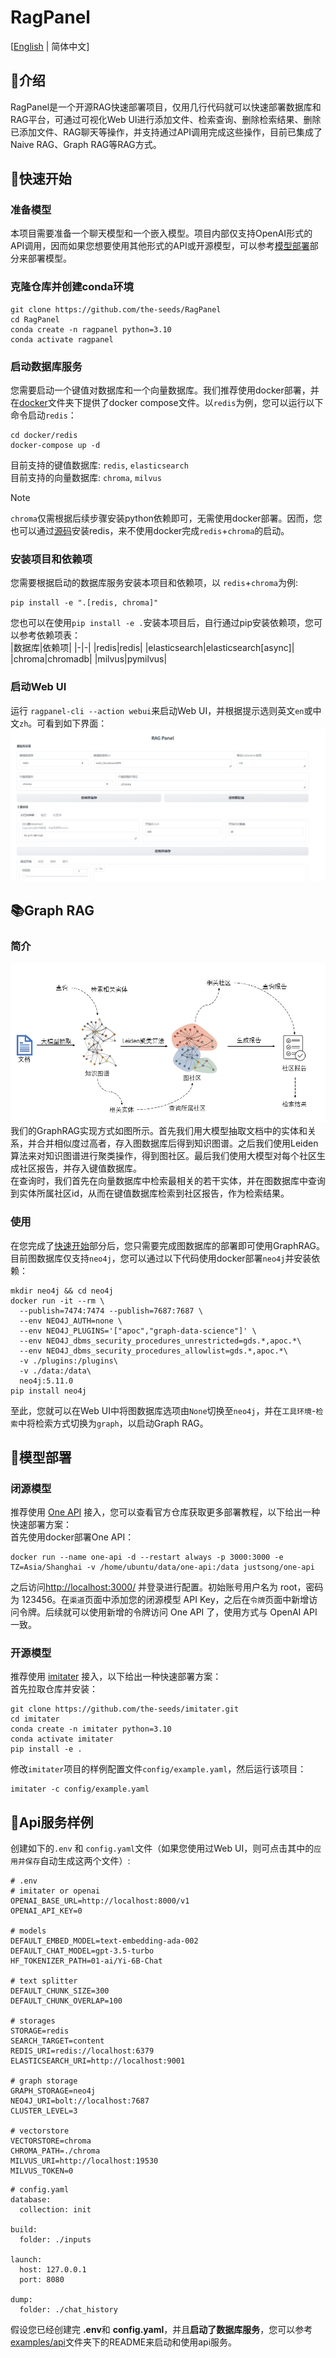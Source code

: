 # RagPanel
[[English](README.md) | 简体中文]
## 📄介绍
RagPanel是一个开源RAG快速部署项目，仅用几行代码就可以快速部署数据库和RAG平台，可通过可视化Web UI进行添加文件、检索查询、删除检索结果、删除已添加文件、RAG聊天等操作，并支持通过API调用完成这些操作，目前已集成了Naive RAG、Graph RAG等RAG方式。
## 🚀快速开始
### 准备模型
本项目需要准备一个聊天模型和一个嵌入模型。项目内部仅支持OpenAI形式的API调用，因而如果您想要使用其他形式的API或开源模型，可以参考[模型部署](#模型部署)部分来部署模型。  

### 克隆仓库并创建conda环境
```
git clone https://github.com/the-seeds/RagPanel
cd RagPanel
conda create -n ragpanel python=3.10
conda activate ragpanel
```
### 启动数据库服务  
您需要启动一个键值对数据库和一个向量数据库。我们推荐使用docker部署，并在[docker](docker)文件夹下提供了docker compose文件。以`redis`为例，您可以运行以下命令启动`redis`：
```
cd docker/redis
docker-compose up -d
```
目前支持的键值数据库: `redis`,  `elasticsearch`  
目前支持的向量数据库: `chroma`, `milvus`  
> [!Note]
> `chroma`仅需根据后续步骤安装python依赖即可，无需使用docker部署。因而，您也可以通过[源码](https://github.com/redis/redis?tab=readme-ov-file#installing-redis)安装redis，来不使用docker完成`redis`+`chroma`的启动。

### 安装项目和依赖项  
您需要根据启动的数据库服务安装本项目和依赖项，以 `redis`+`chroma`为例:
```
pip install -e ".[redis, chroma]"
```  
您也可以在使用`pip install -e .`安装本项目后，自行通过pip安装依赖项，您可以参考依赖项表：  
|数据库|依赖项|
|-|-|
|redis|redis|
|elasticsearch|elasticsearch[async]|
|chroma|chromadb|
|milvus|pymilvus|

### 启动Web UI
运行 `ragpanel-cli --action webui`来启动Web UI，并根据提示选则英文`en`或中文`zh`。可看到如下界面：  
![Web UI](./assets/webui_zh.png)

## 📚Graph RAG
### 简介
![graphrag](assets/graphrag_zh.png)
我们的GraphRAG实现方式如图所示。首先我们用大模型抽取文档中的实体和关系，并合并相似度过高者，存入图数据库后得到知识图谱。之后我们使用Leiden算法来对知识图谱进行聚类操作，得到图社区。最后我们使用大模型对每个社区生成社区报告，并存入键值数据库。  
在查询时，我们首先在向量数据库中检索最相关的若干实体，并在图数据库中查询到实体所属社区id，从而在键值数据库检索到社区报告，作为检索结果。

### 使用
在您完成了[快速开始](#快速开始)部分后，您只需要完成图数据库的部署即可使用GraphRAG。  
目前图数据库仅支持`neo4j`，您可以通过以下代码使用docker部署`neo4j`并安装依赖：
```
mkdir neo4j && cd neo4j
docker run -it --rm \
  --publish=7474:7474 --publish=7687:7687 \
  --env NEO4J_AUTH=none \
  --env NEO4J_PLUGINS='["apoc","graph-data-science"]' \
  --env NEO4J_dbms_security_procedures_unrestricted=gds.*,apoc.*\
  --env NEO4J_dbms_security_procedures_allowlist=gds.*,apoc.*\
  -v ./plugins:/plugins\
  -v ./data:/data\
  neo4j:5.11.0
pip install neo4j
```
至此，您就可以在Web UI中将图数据库选项由`None`切换至`neo4j`，并在`工具环境`-`检索`中将检索方式切换为`graph`，以启动Graph RAG。

## 🤖模型部署
### 闭源模型
推荐使用 [One API](https://github.com/songquanpeng/one-api) 接入，您可以查看官方仓库获取更多部署教程，以下给出一种快速部署方案：  
首先使用docker部署One API：  
```  
docker run --name one-api -d --restart always -p 3000:3000 -e TZ=Asia/Shanghai -v /home/ubuntu/data/one-api:/data justsong/one-api
```  
之后访问[http://localhost:3000/](http://localhost:3000/) 并登录进行配置。初始账号用户名为 root，密码为 123456。在`渠道`页面中添加您的闭源模型 API Key，之后在`令牌`页面中新增访问令牌。后续就可以使用新增的令牌访问 One API 了，使用方式与 OpenAI API 一致。

### 开源模型
推荐使用 [imitater](https://github.com/the-seeds/imitater) 接入，以下给出一种快速部署方案：  
首先拉取仓库并安装：
```
git clone https://github.com/the-seeds/imitater.git
cd imitater
conda create -n imitater python=3.10
conda activate imitater
pip install -e .
```
修改`imitater`项目的样例配置文件`config/example.yaml`，然后运行该项目：
```
imitater -c config/example.yaml
```

## 📡Api服务样例
创建如下的`.env` 和 `config.yaml`文件（如果您使用过Web UI，则可点击其中的`应用并保存`自动生成这两个文件）:
```
# .env
# imitater or openai
OPENAI_BASE_URL=http://localhost:8000/v1
OPENAI_API_KEY=0

# models
DEFAULT_EMBED_MODEL=text-embedding-ada-002
DEFAULT_CHAT_MODEL=gpt-3.5-turbo
HF_TOKENIZER_PATH=01-ai/Yi-6B-Chat

# text splitter
DEFAULT_CHUNK_SIZE=300
DEFAULT_CHUNK_OVERLAP=100

# storages
STORAGE=redis
SEARCH_TARGET=content
REDIS_URI=redis://localhost:6379
ELASTICSEARCH_URI=http://localhost:9001

# graph storage
GRAPH_STORAGE=neo4j
NEO4J_URI=bolt://localhost:7687
CLUSTER_LEVEL=3

# vectorstore
VECTORSTORE=chroma
CHROMA_PATH=./chroma
MILVUS_URI=http://localhost:19530
MILVUS_TOKEN=0
```

```
# config.yaml
database:
  collection: init

build:
  folder: ./inputs

launch:
  host: 127.0.0.1
  port: 8080

dump:
  folder: ./chat_history
```
假设您已经创建完 **.env**和 **config.yaml**，并且**启动了数据库服务**，您可以参考[examples/api](examples/api/)文件夹下的README来启动和使用api服务。  
